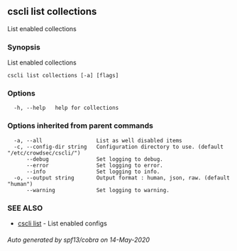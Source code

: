 ## cscli list collections

List enabled collections

### Synopsis

List enabled collections

```
cscli list collections [-a] [flags]
```

### Options

```
  -h, --help   help for collections
```

### Options inherited from parent commands

```
  -a, --all                 List as well disabled items
  -c, --config-dir string   Configuration directory to use. (default "/etc/crowdsec/cscli/")
      --debug               Set logging to debug.
      --error               Set logging to error.
      --info                Set logging to info.
  -o, --output string       Output format : human, json, raw. (default "human")
      --warning             Set logging to warning.
```

### SEE ALSO

* [cscli list](cscli_list.md)	 - List enabled configs

###### Auto generated by spf13/cobra on 14-May-2020
